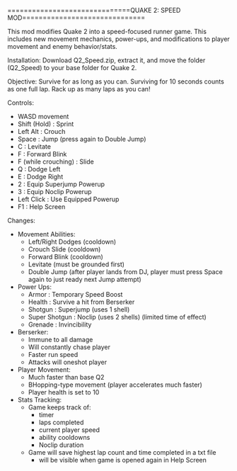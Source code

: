 ==============================QUAKE 2: SPEED MOD==============================

This mod modifies Quake 2 into a speed-focused runner game.  This includes new 
movement mechanics, power-ups, and modifications to player movement and
enemy behavior/stats.

Installation:
Download Q2_Speed.zip, extract it, and move the folder (Q2_Speed) to your base 
folder for Quake 2.

Objective: 
Survive for as long as you can.  Surviving for 10 seconds counts as one full 
lap.  Rack up as many laps as you can!

Controls:
- WASD movement
- Shift (Hold)          : Sprint
- Left Alt              : Crouch
- Space                 : Jump (press again to Double Jump)
- C                     : Levitate 
- F                     : Forward Blink
- F (while crouching)   : Slide
- Q                     : Dodge Left
- E                     : Dodge Right
- 2                     : Equip Superjump Powerup
- 3                     : Equip Noclip Powerup
- Left Click            : Use Equipped Powerup
- F1                    : Help Screen

Changes:
- Movement Abilities:
    - Left/Right Dodges (cooldown)
    - Crouch Slide      (cooldown)
    - Forward Blink     (cooldown)
    - Levitate          (must be grounded first)
    - Double Jump       (after player lands from DJ, player must press Space 
                        again to just ready next Jump attempt)
- Power Ups:
    - Armor         : Temporary Speed Boost
    - Health        : Survive a hit from Berserker
    - Shotgun       : Superjump (uses 1 shell)
    - Super Shotgun : Noclip (uses 2 shells) (limited time of effect)
    - Grenade       : Invincibility
- Berserker:
    - Immune to all damage
    - Will constantly chase player
    - Faster run speed
    - Attacks will oneshot player
- Player Movement:
    - Much faster than base Q2
    - BHopping-type movement (player accelerates much faster)
    - Player health is set to 10
- Stats Tracking:
    - Game keeps track of:
        - timer
        - laps completed
        - current player speed
        - ability cooldowns
        - Noclip duration
    - Game will save highest lap count and time completed in a txt file
        - will be visible when game is opened again in Help Screen
